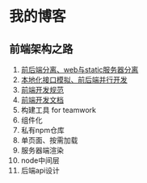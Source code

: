 # 我的博客

## 前端架构之路

1. [前后端分离、web与static服务器分离](./architecture/1.md)
2. [本地化接口模拟、前后端并行开发](./architecture/2.md)
3. [前端开发规范](./architecture/3.md)
4. [前端开发文档](./architecture/4.md)
5. 构建工具 for teamwork
6. 组件化
7. 私有npm仓库
8. 单页面、按需加载
9. 服务器端渲染
10. node中间层
11. 后端api设计
